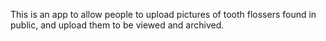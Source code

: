 This is an app to allow people to upload pictures of tooth flossers found in public, and upload them to be viewed and archived. 
